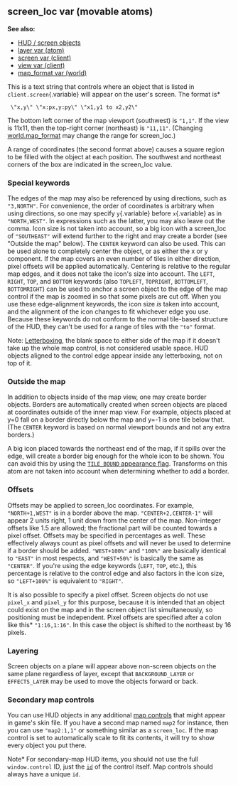## screen_loc var (movable atoms)
**See also:**
*   [HUD / screen objects](/%7Bnotes%7D/HUD)
*   [layer var (atom)](/atom/var/layer)
*   [screen var (client)](/client/var/screen)
*   [view var (client)](/client/var/view)
*   [map_format var (world)](/world/var/map_format)


This is a text string that controls where an object that is
listed in `client.screen`{.variable} will appear on the user\'s screen.
The format is* 
```
 \"x,y\" \"x:px,y:py\" \"x1,y1 to x2,y2\"

```
 

The bottom left corner of the map viewport
(southwest) is `"1,1"`. If the view is 11x11, then the top-right corner
(northeast) is `"11,11"`. (Changing
[world.map_format](/world/var/map_format) may change the range for
screen_loc.) 

A range of coordinates (the second format above)
causes a square region to be filled with the object at each position.
The southwest and northeast corners of the box are indicated in the
screen_loc value.
### Special keywords


The edges of the map may also be referenced by using
directions, such as `"3,NORTH"`. For convenience, the order of
coordinates is arbitrary when using directions, so one may specify
`y`{.variable} before `x`{.variable} as in `"NORTH,WEST"`. In
expressions such as the latter, you may also leave out the comma. Icon
size is not taken into account, so a big icon with a screen_loc of
`"SOUTHEAST"` will extend further to the right and may create a border
(see \"Outside the map\" below).
The `CENTER` keyword can also be used. This can be used alone to
completely center the object, or as either the x or y component. If the
map covers an even number of tiles in either direction, pixel offsets
will be applied automatically. Centering is relative to the regular map
edges, and it does not take the icon\'s size into account.
The `LEFT`, `RIGHT`, `TOP`, and `BOTTOM` keywords (also `TOPLEFT`,
`TOPRIGHT`, `BOTTOMLEFT`, `BOTTOMRIGHT`) can be used to anchor a screen
object to the edge of the map control if the map is zoomed in so that
some pixels are cut off. When you use these edge-alignment keywords, the
icon size *is* taken into account, and the alignment of the icon changes
to fit whichever edge you use. Because these keywords do not conform to
the normal tile-based structure of the HUD, they can\'t be used for a
range of tiles with the `"to"` format. 

Note:
[Letterboxing](/%7Bskin%7D/param/letterbox), the blank space to either
side of the map if it doesn\'t take up the whole map control, is not
considered usable space. HUD objects aligned to the control edge appear
inside any letterboxing, not on top of it.
### Outside the map


In addition to objects inside of the map view, one may create
border objects. Borders are automatically created when screen objects
are placed at coordinates outside of the inner map view. For example,
objects placed at y=0 fall on a border directly below the map and y=-1
is one tile below that. (The `CENTER` keyword is based on normal
viewport bounds and not any extra borders.) 

A big icon placed
towards the northeast end of the map, if it spills over the edge, will
create a border big enough for the whole icon to be shown. You can avoid
this by using the [`TILE_BOUND` appearance
flag](/atom/var/appearance_flags). Transforms on this atom are not
taken into account when determining whether to add a border.
### Offsets


Offsets may be applied to screen_loc coordinates. For example,
`"NORTH+1,WEST"` is in a border above the map. `"CENTER+2,CENTER-1"`
will appear 2 units right, 1 unit down from the center of the map.
Non-integer offsets like 1.5 are allowed; the fractional part will be
counted towards a pixel offset.
Offsets may be specified in percentages as well. These effectively
always count as pixel offsets and will never be used to determine if a
border should be added. `"WEST+100%"` and `"100%"` are basically
identical to `"EAST"` in most respects, and `"WEST+50%"` is basically
the same as `"CENTER"`. If you\'re using the edge keywords (`LEFT`,
`TOP`, etc.), this percentage is relative to the control edge and also
factors in the icon size, so `"LEFT+100%"` is equivalent to `"RIGHT"`.


It is also possible to specify a pixel offset. Screen objects
do not use `pixel_x` and `pixel_y` for this purpose, because it is
intended that an object could exist on the map and in the screen object
list simultaneously, so positioning must be independent. Pixel offsets
are specified after a colon like this* `"1:16,1:16"`. In this case the
object is shifted to the northeast by 16 pixels.
### Layering


Screen objects on a plane will appear above non-screen objects
on the same plane regardless of layer, except that `BACKGROUND_LAYER` or
`EFFECTS_LAYER` may be used to move the objects forward or back.
### Secondary map controls


You can use HUD objects in any additional [map
controls](/%7Bskin%7D/control/map) that might appear in game\'s skin
file. If you have a second map named `map2` for instance, then you can
use `"map2:1,1"` or something similar as a `screen_loc`. If the map
control is set to automatically scale to fit its contents, it will try
to show every object you put there. 

Note* For secondary-map HUD
items, you should not use the full `window.control` ID, just the
[`id`](/%7Bskin%7D/param/id) of the control itself. Map controls
should always have a unique `id`.